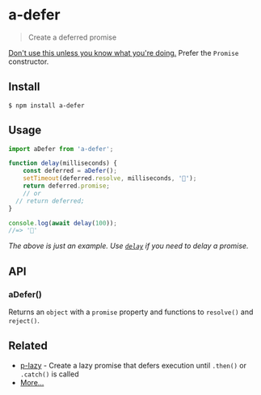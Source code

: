 # a-defer

> Create a deferred promise

[Don't use this unless you know what you're doing.](https://github.com/petkaantonov/bluebird/wiki/Promise-anti-patterns#the-deferred-anti-pattern) Prefer the `Promise` constructor.

## Install

```
$ npm install a-defer
```

## Usage

```js
import aDefer from 'a-defer';

function delay(milliseconds) {
	const deferred = aDefer();
	setTimeout(deferred.resolve, milliseconds, '🦄');
	return deferred.promise;
	// or 
  // return deferred;
}

console.log(await delay(100));
//=> '🦄'
```

*The above is just an example. Use [`delay`](https://github.com/sindresorhus/delay) if you need to delay a promise.*

## API

### aDefer()

Returns an `object` with a `promise` property and functions to `resolve()` and `reject()`.

## Related

- [p-lazy](https://github.com/sindresorhus/p-lazy) - Create a lazy promise that defers execution until `.then()` or `.catch()` is called
- [More…](https://github.com/sindresorhus/promise-fun)
